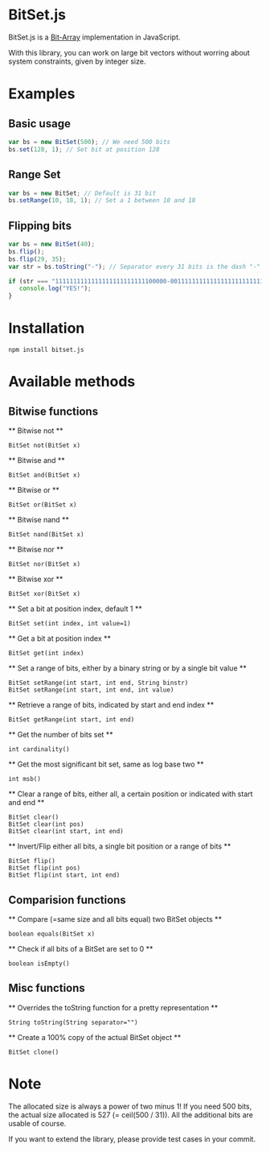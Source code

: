 # BitSet.js 

BitSet.js is a [Bit-Array](http://en.wikipedia.org/wiki/Bit_array) implementation in JavaScript.

With this library, you can work on large bit vectors without worring about system constraints, given by integer size.

Examples
===

Basic usage
---
```javascript
var bs = new BitSet(500); // We need 500 bits
bs.set(128, 1); // Set bit at position 128
```

Range Set
---
```javascript
var bs = new BitSet; // Default is 31 bit
bs.setRange(10, 18, 1); // Set a 1 between 10 and 18
```


Flipping bits
---
```javascript
var bs = new BitSet(40);
bs.flip();
bs.flip(29, 35);
var str = bs.toString("-"); // Separator every 31 bits is the dash "-"

if (str === "1111111111111111111111111100000-0011111111111111111111111111111") {
   console.log("YES!");
}
```

Installation
===

```
npm install bitset.js
```

Available methods
===

Bitwise functions
---
** Bitwise not ** 
```
BitSet not(BitSet x)
```
** Bitwise and ** 
```
BitSet and(BitSet x)
```
** Bitwise or ** 
```
BitSet or(BitSet x)
```
** Bitwise nand ** 
```
BitSet nand(BitSet x)
```
** Bitwise nor ** 
```
BitSet nor(BitSet x)
```
** Bitwise xor ** 
```
BitSet xor(BitSet x)
```
** Set a bit at position index, default 1 ** 
```
BitSet set(int index, int value=1)
```
** Get a bit at position index ** 
```
BitSet get(int index)
```
** Set a range of bits, either by a binary string or by a single bit value ** 
```
BitSet setRange(int start, int end, String binstr)
BitSet setRange(int start, int end, int value)
```
** Retrieve a range of bits, indicated by start and end index ** 
```
BitSet getRange(int start, int end)
```
** Get the number of bits set ** 
```
int cardinality()
```
** Get the most significant bit set, same as log base two **
```
int msb()
```
** Clear a range of bits, either all, a certain position or indicated with start and end **
```
BitSet clear()
BitSet clear(int pos)
BitSet clear(int start, int end)
```

**  Invert/Flip either all bits, a single bit position or a range of bits ** 
```
BitSet flip()
BitSet flip(int pos)
BitSet flip(int start, int end)
```

Comparision functions
---
** Compare (=same size and all bits equal) two BitSet objects  ** 
```
boolean equals(BitSet x)
```
** Check if all bits of a BitSet are set to 0 ** 
```
boolean isEmpty()
```

Misc functions
---
** Overrides the toString function for a pretty representation  ** 
```
String toString(String separator="")
```
**  Create a 100% copy of the actual BitSet object  ** 
```
BitSet clone()
```


Note
===
The allocated size is always a power of two minus 1! If you need 500 bits, the actual size allocated is 527 (= ceil(500 / 31)). All the additional bits are usable of course.

If you want to extend the library, please provide test cases in your commit.